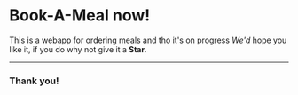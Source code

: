  <h1><b>Book-A-Meal now!</b></h1>
 This is a webapp for ordering meals and tho it's on progress
 <i>We'd</i> hope you like it, if you do why not give it a <b>Star.</b>
 <hr>
 <h3> Thank you!</h3>
 
